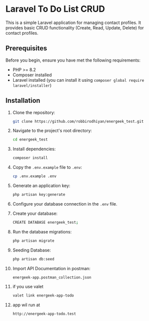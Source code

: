 # Laravel To Do List CRUD

This is a simple Laravel application for managing contact profiles. It provides basic CRUD functionality (Create, Read, Update, Delete) for contact profiles.

## Prerequisites

Before you begin, ensure you have met the following requirements:

- PHP >= 8.2
- Composer installed
- Laravel installed (you can install it using `composer global require laravel/installer`)

## Installation

1. Clone the repository:

    ```bash
    git clone https://github.com/robbirodhiyan/energeek_test.git
    ```

2. Navigate to the project's root directory:

    ```bash
    cd energeek_test
    ```

3. Install dependencies:

    ```bash
    composer install
    ```

4. Copy the `.env.example` file to `.env`:

    ```bash
    cp .env.example .env
    ```

5. Generate an application key:

    ```bash
    php artisan key:generate
    ```

6. Configure your database connection in the `.env` file.

7. Create your database:

    ```bash
    CREATE DATABASE energeek_test;
    ```

8. Run the database migrations:

    ```bash
    php artisan migrate
    ```
9. Seeding Database:

    ```bash
    php artisan db:seed
    ```

10. Import API Documentation in postman:

    ```bash
    energeek-app.postman_collection.json
    ```

11. if you use valet 

    ```bash
    valet link energeek-app-todo
    ```
    
12. app wil run at

    ```bash
    http://energeek-app-todo.test
    ```

